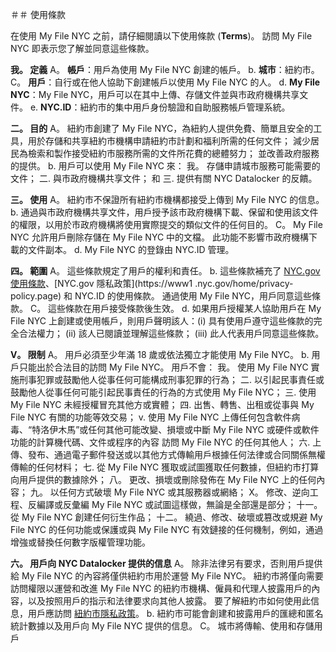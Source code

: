 ＃＃ 使用條款

在使用 My File NYC 之前，請仔細閱讀以下使用條款 (**Terms**)。 訪問 My File NYC 即表示您了解並同意這些條款。

**我。 定義**
A。 **帳戶**：用戶為使用 My File NYC 創建的帳戶。
b. **城市**：紐約市。
C。 **用戶**：自行或在他人協助下創建帳戶以使用 My File NYC 的人。
d. **My File NYC**：My File NYC，用戶可以在其中上傳、存儲文件並與市政府機構共享文件。
e. **NYC.ID**：紐約市的集中用戶身份驗證和自助服務帳戶管理系統。

**二。 目的**
A。 紐約市創建了 My File NYC，為紐約人提供免費、簡單且安全的工具，用於存儲和共享紐約市機構申請紐約市計劃和福利所需的任何文件； 減少居民為檢索和製作接受紐約市服務所需的文件所花費的總體努力； 並改善政府服務的提供。
b. 用戶可以使用 My File NYC 來：
我。 存儲申請城市服務可能需要的文件；
二. 與市政府機構共享文件； 和
三. 提供有關 NYC Datalocker 的反饋。

**三。 使用**
A。 紐約市不保證所有紐約市機構都接受上傳到 My File NYC 的信息。
b. 通過與市政府機構共享文件，用戶授予該市政府機構下載、保留和使用該文件的權限，以用於市政府機構將使用實際提交的類似文件的任何目的。
C。 My File NYC 允許用戶刪除存儲在 My File NYC 中的文檔。 此功能不影響市政府機構下載的文件副本。
d. My File NYC 的登錄由 NYC.ID 管理。

**四。 範圍**
A。 這些條款規定了用戶的權利和責任。
b. 這些條款補充了 [NYC.gov 使用條款](https://www1.nyc.gov/home/terms-of-use.page)、[NYC.gov 隱私政策](https://www1 .nyc.gov/home/privacy-policy.page) 和 NYC.ID 的使用條款。 通過使用 My File NYC，用戶同意這些條款。
C。 這些條款在用戶接受條款後生效。
d. 如果用戶授權某人協助用戶在 My File NYC 上創建或使用帳戶，則用戶聲明該人：(i) 具有使用戶遵守這些條款的完全合法權力； (ii) 該人已閱讀並理解這些條款； (iii) 此人代表用戶同意這些條款。

**V。 限制**
A。 用戶必須至少年滿 18 歲或依法獨立才能使用 My File NYC。
b. 用戶只能出於合法目的訪問 My File NYC。 用戶不會：
我。 使用 My File NYC 實施刑事犯罪或鼓勵他人從事任何可能構成刑事犯罪的行為；
二. 以引起民事責任或鼓勵他人從事任何可能引起民事責任的行為的方式使用 My File NYC；
三. 使用 My File NYC 未經授權冒充其他方或實體；
四. 出售、轉售、出租或從事與 My File NYC 有關的功能等效交易；
v. 使用 My File NYC 上傳任何包含軟件病毒、“特洛伊木馬”或任何其他可能改變、損壞或中斷 My File NYC 或硬件或軟件功能的計算機代碼、文件或程序的內容 訪問 My File NYC 的任何其他人；
六. 上傳、發布、通過電子郵件發送或以其他方式傳輸用戶根據任何法律或合同關係無權傳輸的任何材料；
七. 從 My File NYC 獲取或試圖獲取任何數據，但紐約市打算向用戶提供的數據除外；
八。 更改、損壞或刪除發佈在 My File NYC 上的任何內容；
九。 以任何方式破壞 My File NYC 或其服務器或網絡；
X。 修改、逆向工程、反編譯或反彙編 My File NYC 或試圖這樣做，無論是全部還是部分；
十一。 從 My File NYC 創建任何衍生作品；
十二。 繞過、修改、破壞或篡改或規避 My File NYC 的任何功能或保護或與 My File NYC 有效鏈接的任何機制，例如，通過增強或替換任何數字版權管理功能。

**六。 用戶向 NYC Datalocker 提供的信息**
A。 除非法律另有要求，否則用戶提供給 My File NYC 的內容將僅供紐約市用於運營 My File NYC。 紐約市將僅向需要訪問權限以運營和改進 My File NYC 的紐約市機構、僱員和代理人披露用戶的內容，以及按照用戶的指示和法律要求向其他人披露。 要了解紐約市如何使用此信息，用戶應訪問 [紐約市隱私政策](https://www1.nyc.gov/home/privacy-policy.page)。
b. 紐約市可能會創建和披露用戶的匯總和匿名統計數據以及用戶向 My File NYC 提供的信息。
C。 城市將傳輸、使用和存儲用戶